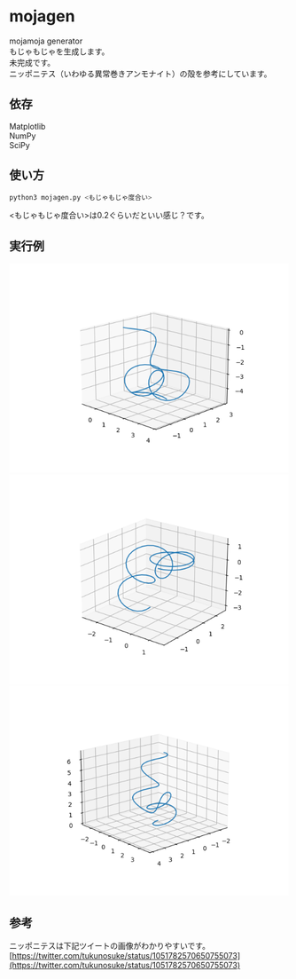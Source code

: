 # mojagen
mojamoja generator<br>
もじゃもじゃを生成します。<br>
未完成です。<br>
ニッポニテス（いわゆる異常巻きアンモナイト）の殻を参考にしています。


## 依存
Matplotlib<br>
NumPy<br>
SciPy


## 使い方
```bash
python3 mojagen.py <もじゃもじゃ度合い>
```
<もじゃもじゃ度合い>は0.2ぐらいだといい感じ？です。

## 実行例
![実行例1](./.image/moja1.png)<br>
![実行例2](./.image/moja2.png)<br>
![実行例3](./.image/moja3.png)<br>


## 参考
ニッポニテスは下記ツイートの画像がわかりやすいです。<br>
[https://twitter.com/tukunosuke/status/1051782570650755073](https://twitter.com/tukunosuke/status/1051782570650755073)